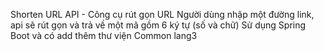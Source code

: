 Shorten URL API - Công cụ rút gọn URL
Người dùng nhập một đường link, api sẽ rút gọn và trả về một mã gồm 6 ký tự (số và chữ)
Sử dụng Spring Boot và có add thêm thư viện Common lang3

